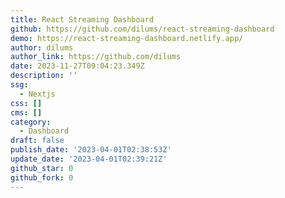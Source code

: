 ```yaml
---
title: React Streaming Dashboard
github: https://github.com/dilums/react-streaming-dashboard
demo: https://react-streaming-dashboard.netlify.app/
author: dilums
author_link: https://github.com/dilums
date: 2023-11-27T09:04:23.349Z
description: ''
ssg:
  - Nextjs
css: []
cms: []
category:
  - Dashboard
draft: false
publish_date: '2023-04-01T02:38:53Z'
update_date: '2023-04-01T02:39:21Z'
github_star: 0
github_fork: 0
---
```

